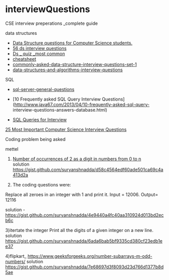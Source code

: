# interviewQuestions
CSE interview preperations _complete guide


data structures

* [Data Structure questions for Computer Science students.](https://www.careerride.com/page/data-structure-questions-for-computer-science-students-687.aspx)
* [ 56 ds interview questions](https://www.javatpoint.com/data-structure-interview-questions) 
*   [Ds _ quiz _most common](http://bankchance.blogspot.com/2014/09/data-structure-for-amcat.html)
*   [cheatsheet](https://gist.github.com/TSiege/cbb0507082bb18ff7e4b)   
*   [commonly-asked-data-structure-interview-questions-set-1](https://www.geeksforgeeks.org/commonly-asked-data-structure-interview-questions-set-1/)
*  [data-structures-and-algorithms-interview-questions](https://www.educba.com/data-structures-and-algorithms-interview-questions/)

SQL

* [sql-server-general-questions](http://www.indiabix.com/technical/sql-server-general-questions/)
* [10 Frequently asked SQL Query Interview Questions](http://www.java67.com/2013/04/10-frequently-asked-sql-query- 
   interview-questions-answers-database.html)

* [SQL Queries for Interview](http://artoftesting.com/interviewSection/sql-queries-for-interview.html)

[25 Most Important Computer Science Interview Questions](https://www.educba.com/computer-science-interview-questions/)

Coding problem being asked 

mettel

1) [Number of occurrences of 2 as a digit in numbers from 0 to n](https://www.geeksforgeeks.org/number-of-occurrences-of-2-as-a-digit-in-numbers-from-0-to-n/)   
solution  https://gist.github.com/suryanshnadda/d58c4564edf60ade501ca69c4a413d2a

2) The coding questions were:

Replace all zeroes in an integer with 1 and print it.
Input = 12006.
Output= 12116

solution - https://gist.github.com/suryanshnadda/4e9440a4fc40aa310924d013bd2ecb6c

3)itertate the integer
 Print all the digits of a given integer on a new line.
solution   https://gist.github.com/suryanshnadda/6ada6bab5bf9335cd380cf23edb1ee37

4)flipkart_ https://www.geeksforgeeks.org/number-subarrays-m-odd-numbers/
  solution   https://gist.github.com/suryanshnadda/7e68697d3f8093d23d766d1377b8d5ae
